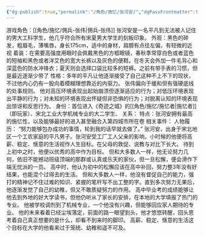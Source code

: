 ```yaml
---
{"dg-publish":true,"permalink":"/角色/施忆/张河安/","dgPassFrontmatter":true}
---
```



游戏角色：[[角色/施忆/佣兵-张伟\|佣兵-张伟]]
张河安是一名平凡到无法被人记住的男大工科学生，他几乎符合所有宋夏男大学生的刻板印象。
外观：黑色的碎发，粗眉毛，薄嘴唇，身长175cm，适中的身材，肩膀有点往左偏，有轻微的近视
着装：在需要高强度用眼时会佩戴黑色的方框眼镜，春秋季常穿白色或者蓝色的短袖和黑色或者洋艾色的宽大长裤以及灰色的便鞋。在冬天会外加一件毛背心和深蓝色的防水冲锋衣；夏天则会选择口袋比较多的短裤。之前有带手表的习惯，但是最近逐渐少带了
性格：多年的平凡让他逐渐接受了自己这种不上不下的现状，不过他内心仍有一股向着模糊理想靠近的内驱力。
张伟偏向于缓和但有强硬底线的处事规则。
他对高压环境表现出起始崩溃但逐渐适应的行为；对低压环境表现出平静的行为；对未知的环境表现出怀疑但非恐惧的行为；对脱离认知的环境表现出惊讶和反思行为。
身份：首位进入《奇迹之城》的[[角色/施忆/施忆者\|施忆者]]（即玩家）、宋北工业大学机械专业的大二学生、
关系：
特点：张河安拥有最高的施忆性，以及能够最好的进入甚至融合入第四城市所在卷
相关事件：
人物履历：
“努力能够包办成功的事情，轮到我的话早就去做了。”
张河安，出身于宋北地区一个工农家庭的平凡男子。张河安受工厂工人父亲的影响，小时候的他便将高薪、稳定、惬意的生活视作人生目标。在父母的敦促、说教与对比下长大。
待到上初中之时，他便以优秀的高中作为目标。
但和大多数人一样，他无论努力几何，依旧不能撼动班级顶端的那群或认真或乐天的家伙，但一旦松懈，便会滑作下端无忧派的一员。
高中时，他认为初中的松懈应该在高中补回，努力整3年没有好结果，也能混个过得去的生活。
但和大多数人一样，他没有督促自己的能力，强打的精神记不住过难的知识、紧握的笔杆写不出工整的字。直到多次努力无果后，他逐渐发觉了自己的幼稚，但又不敢质疑努力的作用。
高中毕业考的成绩能够让他去到外地的好大学读书，但他仍听从了家长的安排，在本地的大学填报了热门的专业。
他被学校调剂到了机械专业，一个他没有兴趣，但能够回应家人期待的专业。
他的未来看着已经尘埃落定，前面的路一眼望到头，他才悠悠转醒，回头思考着自己真正想要的是什么，却看不到来时的脚印。
高薪、稳定、惬意的生活这个目标在大学的他看来过于笼统、幼稚和遥不可及。